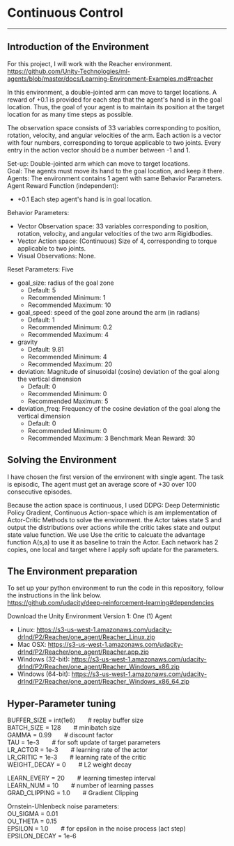 # Continuous Control
---

## Introduction of the Environment

For this project, I will work with the Reacher environment.
https://github.com/Unity-Technologies/ml-agents/blob/master/docs/Learning-Environment-Examples.md#reacher

In this environment, a double-jointed arm can move to target locations. A reward of +0.1 is provided for each step that the agent's hand is in the goal location. Thus, the goal of your agent is to maintain its position at the target location for as many time steps as possible.

The observation space consists of 33 variables corresponding to position, rotation, velocity, and angular velocities of the arm. Each action is a vector with four numbers, corresponding to torque applicable to two joints. Every entry in the action vector should be a number between -1 and 1.

Set-up: Double-jointed arm which can move to target locations.<br> 
Goal: The agents must move its hand to the goal location, and keep it there.<br> 
Agents: The environment contains 1 agent with same Behavior Parameters.<br> 
Agent Reward Function (independent):
* +0.1 Each step agent's hand is in goal location.<br> 

Behavior Parameters:
* Vector Observation space: 33 variables corresponding to position, rotation, velocity, and angular velocities of the two arm Rigidbodies.<br> 
* Vector Action space: (Continuous) Size of 4, corresponding to torque applicable to two joints.<br> 
* Visual Observations: None.<br> 

Reset Parameters: Five
* goal_size: radius of the goal zone
    * Default: 5
    * Recommended Minimum: 1
    * Recommended Maximum: 10
* goal_speed: speed of the goal zone around the arm (in radians)
    * Default: 1
    * Recommended Minimum: 0.2
    * Recommended Maximum: 4
* gravity
    * Default: 9.81
    * Recommended Minimum: 4
    * Recommended Maximum: 20
* deviation: Magnitude of sinusoidal (cosine) deviation of the goal along the vertical dimension
    * Default: 0
    * Recommended Minimum: 0
    * Recommended Maximum: 5
* deviation_freq: Frequency of the cosine deviation of the goal along the vertical dimension
    * Default: 0
    * Recommended Minimum: 0
    * Recommended Maximum: 3
Benchmark Mean Reward: 30

## Solving the Environment

I have chosen the first version of the environent with single agent. The task is episodic, The agent must get an average score of +30 over 100 consecutive episodes.

Because the action space is continuous, I used DDPG: Deep Deterministic Policy Gradient, Continuous Action-space which is am implementation of Actor-Critic Methods to solve the environment. the Actor takes state S and output the distributions over actions while the critic takes state and output state value function. We use Use the critic to calcuate the advantage function A(s,a) to use it as baseline to train the Actor. Each network has 2 copies, one local and target where I apply soft update for the parameters.

## The Environment preparation

To set up your python environment to run the code in this repository, follow the instructions in the link below.<br>
https://github.com/udacity/deep-reinforcement-learning#dependencies

Download the Unity Environment Version 1: One (1) Agent
* Linux: https://s3-us-west-1.amazonaws.com/udacity-drlnd/P2/Reacher/one_agent/Reacher_Linux.zip
* Mac OSX: https://s3-us-west-1.amazonaws.com/udacity-drlnd/P2/Reacher/one_agent/Reacher.app.zip
* Windows (32-bit): https://s3-us-west-1.amazonaws.com/udacity-drlnd/P2/Reacher/one_agent/Reacher_Windows_x86.zip
* Windows (64-bit): https://s3-us-west-1.amazonaws.com/udacity-drlnd/P2/Reacher/one_agent/Reacher_Windows_x86_64.zip

## Hyper-Parameter tuning

BUFFER_SIZE = int(1e6)           $\;\;\;\;\;\;$ # replay buffer size<br>
BATCH_SIZE = 128                 $\;\;\;\;\;\;$ # minibatch size<br>
GAMMA = 0.99                     $\;\;\;\;\;\;$ # discount factor<br>
TAU = 1e-3                       $\;\;\;\;\;\;$ # for soft update of target parameters<br>
LR_ACTOR = 1e-3                  $\;\;\;\;\;\;$ # learning rate of the actor<br>
LR_CRITIC = 1e-3                 $\;\;\;\;\;\;$ # learning rate of the critic<br>
WEIGHT_DECAY = 0                 $\;\;\;\;\;\;$ # L2 weight decay<br>

LEARN_EVERY = 20                 $\;\;\;\;\;\;$ # learning timestep interval<br>
LEARN_NUM   = 10                 $\;\;\;\;\;\;$ # number of learning passes<br>
GRAD_CLIPPING = 1.0              $\;\;\;\;\;\;$ # Gradient Clipping<br>

Ornstein-Uhlenbeck noise parameters:<br>
OU_SIGMA  = 0.01<br>
OU_THETA  = 0.15<br>
EPSILON       = 1.0              $\;\;\;\;\;\;$ # for epsilon in the noise process (act step)<br>
EPSILON_DECAY = 1e-6<br>



```python

```
